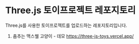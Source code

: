 # Three.js 토이프로젝트 레포지토리

Three.js를 사용한 토이프로젝트를 업로드하는 레포지토리입니다.

1. 춤추는 맥스웰 고양이 - 데모 https://three-js-toys.vercel.app/
